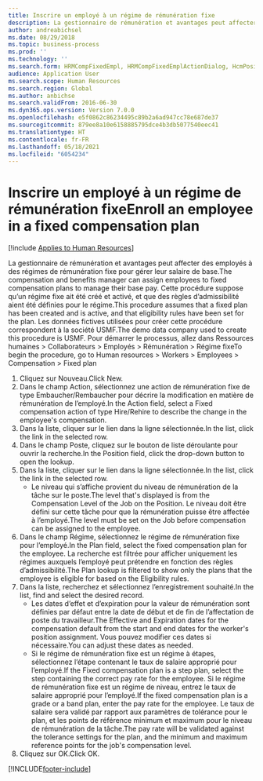 ```yaml
---
title: Inscrire un employé à un régime de rémunération fixe
description: La gestionnaire de rémunération et avantages peut affecter des employés à des régimes de rémunération fixe pour gérer leur salaire de base.
author: andreabichsel
ms.date: 08/29/2018
ms.topic: business-process
ms.prod: ''
ms.technology: ''
ms.search.form: HRMCompFixedEmpl, HRMCompFixedEmplActionDialog, HcmPositionLookup, HRMCompRefPointLookup, HcmCompensationWorkspace
audience: Application User
ms.search.scope: Human Resources
ms.search.region: Global
ms.author: anbichse
ms.search.validFrom: 2016-06-30
ms.dyn365.ops.version: Version 7.0.0
ms.openlocfilehash: e5f0862c86234495c89b2a6ad947cc78e687de37
ms.sourcegitcommit: 879ee8a10e6158885795dce4b3db5077540eec41
ms.translationtype: HT
ms.contentlocale: fr-FR
ms.lasthandoff: 05/18/2021
ms.locfileid: "6054234"
---
```

# <a name="enroll-an-employee-in-a-fixed-compensation-plan"></a><span data-ttu-id="e9aad-103">Inscrire un employé à un régime de rémunération fixe</span><span class="sxs-lookup"><span data-stu-id="e9aad-103">Enroll an employee in a fixed compensation plan</span></span>

[!include [Applies to Human Resources](../includes/applies-to-hr.md)]

<span data-ttu-id="e9aad-104">La gestionnaire de rémunération et avantages peut affecter des employés à des régimes de rémunération fixe pour gérer leur salaire de base.</span><span class="sxs-lookup"><span data-stu-id="e9aad-104">The compensation and benefits manager can assign employees to fixed compensation plans to manage their base pay.</span></span> <span data-ttu-id="e9aad-105">Cette procédure suppose qu’un régime fixe ait été créé et activé, et que des règles d’admissibilité aient été définies pour le régime.</span><span class="sxs-lookup"><span data-stu-id="e9aad-105">This procedure assumes that a fixed plan has been created and is active, and that eligibility rules have been set for the plan.</span></span> <span data-ttu-id="e9aad-106">Les données fictives utilisées pour créer cette procédure correspondent à la société USMF.</span><span class="sxs-lookup"><span data-stu-id="e9aad-106">The demo data company used to create this procedure is USMF.</span></span> <span data-ttu-id="e9aad-107">Pour démarrer le processus, allez dans Ressources humaines > Collaborateurs > Employés > Rémunération > Régime fixe</span><span class="sxs-lookup"><span data-stu-id="e9aad-107">To begin the procedure, go to Human resources > Workers > Employees > Compensation > Fixed plan</span></span>

1. <span data-ttu-id="e9aad-108">Cliquez sur Nouveau.</span><span class="sxs-lookup"><span data-stu-id="e9aad-108">Click New.</span></span>
2. <span data-ttu-id="e9aad-109">Dans le champ Action, sélectionnez une action de rémunération fixe de type Embaucher/Rembaucher pour décrire la modification en matière de rémunération de l’employé.</span><span class="sxs-lookup"><span data-stu-id="e9aad-109">In the Action field, select a Fixed compensation action of type Hire/Rehire to describe the change in the employee's compensation.</span></span>
3. <span data-ttu-id="e9aad-110">Dans la liste, cliquer sur le lien dans la ligne sélectionnée.</span><span class="sxs-lookup"><span data-stu-id="e9aad-110">In the list, click the link in the selected row.</span></span>
4. <span data-ttu-id="e9aad-111">Dans le champ Poste, cliquez sur le bouton de liste déroulante pour ouvrir la recherche.</span><span class="sxs-lookup"><span data-stu-id="e9aad-111">In the Position field, click the drop-down button to open the lookup.</span></span>
5. <span data-ttu-id="e9aad-112">Dans la liste, cliquer sur le lien dans la ligne sélectionnée.</span><span class="sxs-lookup"><span data-stu-id="e9aad-112">In the list, click the link in the selected row.</span></span>
    * <span data-ttu-id="e9aad-113">Le niveau qui s’affiche provient du niveau de rémunération de la tâche sur le poste.</span><span class="sxs-lookup"><span data-stu-id="e9aad-113">The level that's displayed is from the Compensation Level of the Job on the Position.</span></span> <span data-ttu-id="e9aad-114">Le niveau doit être défini sur cette tâche pour que la rémunération puisse être affectée à l’employé.</span><span class="sxs-lookup"><span data-stu-id="e9aad-114">The level must be set on the Job before compensation can be assigned to the employee.</span></span>  
6. <span data-ttu-id="e9aad-115">Dans le champ Régime, sélectionnez le régime de rémunération fixe pour l’employé.</span><span class="sxs-lookup"><span data-stu-id="e9aad-115">In the Plan field, select the fixed compensation plan for the employee.</span></span> <span data-ttu-id="e9aad-116">La recherche est filtrée pour afficher uniquement les régimes auxquels l’employé peut prétendre en fonction des règles d’admissibilité.</span><span class="sxs-lookup"><span data-stu-id="e9aad-116">The Plan lookup is filtered to show only the plans that the employee is eligible for based on the Eligibility rules.</span></span>
7. <span data-ttu-id="e9aad-117">Dans la liste, recherchez et sélectionnez l’enregistrement souhaité.</span><span class="sxs-lookup"><span data-stu-id="e9aad-117">In the list, find and select the desired record.</span></span>
    * <span data-ttu-id="e9aad-118">Les dates d’effet et d’expiration pour la valeur de rémunération sont définies par défaut entre la date de début et de fin de l’affectation de poste du travailleur.</span><span class="sxs-lookup"><span data-stu-id="e9aad-118">The Effective and Expiration dates for the compensation default from the start and end dates for the worker's position assignment.</span></span> <span data-ttu-id="e9aad-119">Vous pouvez modifier ces dates si nécessaire.</span><span class="sxs-lookup"><span data-stu-id="e9aad-119">You can adjust these dates as needed.</span></span>  
    * <span data-ttu-id="e9aad-120">Si le régime de rémunération fixe est un régime à étapes, sélectionnez l’étape contenant le taux de salaire approprié pour l’employé.</span><span class="sxs-lookup"><span data-stu-id="e9aad-120">If the Fixed compensation plan is a step plan, select the step containing the correct pay rate for the employee.</span></span> <span data-ttu-id="e9aad-121">Si le régime de rémunération fixe est un régime de niveau, entrez le taux de salaire approprié pour l’employé.</span><span class="sxs-lookup"><span data-stu-id="e9aad-121">If the fixed compensation plan is a grade or a band plan, enter the pay rate for the employee.</span></span> <span data-ttu-id="e9aad-122">Le taux de salaire sera validé par rapport aux paramètres de tolérance pour le plan, et les points de référence minimum et maximum pour le niveau de rémunération de la tâche.</span><span class="sxs-lookup"><span data-stu-id="e9aad-122">The pay rate will be validated against the tolerance settings for the plan, and the minimum and maximum reference points for the job's compensation level.</span></span>  
8. <span data-ttu-id="e9aad-123">Cliquez sur OK.</span><span class="sxs-lookup"><span data-stu-id="e9aad-123">Click OK.</span></span>



[!INCLUDE[footer-include](../includes/footer-banner.md)]